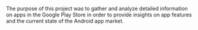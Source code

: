 The purpose of this project was to gather and analyze detailed information on apps in the Google Play Store in order to provide insights
on app features and the current state of the Android app market.
